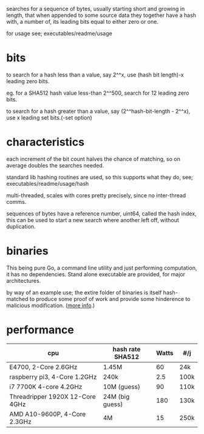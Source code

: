 searches for a sequence of bytes, usually starting short and growing in length, that when appended to some source data they together have a hash with, a number of, its leading bits equal to either zero or one.

for usage see; executables/readme/usage

# bits

to search for a hash less than a value, say 2^^x, use (hash bit length)-x leading zero bits.

eg. for a SHA512 hash value less-than 2^^500, search for 12 leading zero bits.

to search for a hash greater than a value, say (2^^hash-bit-length - 2^^x), use x leading set bits.(-set option)

# characteristics

each increment of the bit count halves the chance of matching, so on average doubles the searches needed.  

standard lib hashing routines are used, so this supports what they do, see; executables/readme/usage/hash

multi-threaded, scales with cores pretty precisely, since no inter-thread comms.

sequences of bytes have a reference number, uint64, called the hash index, this can be used to start a new search where another left off, without duplication.

# binaries

This being pure Go, a command line utility and just performing computation, it has no dependencies. Stand alone executable are provided, for major architectures.

by way of an example use; the extire folder of binaries is itself hash-matched to produce some proof of work and provide some hinderence to malicious modification. ([more info](/executables/readme.md).)

# performance

|cpu|hash rate SHA512|Watts|#/j|
|-|-|-|-|
|E4700, 2-Core 2.6GHz|1.45M|60|24k|
|raspberry pi3, 4-Core 1.2GHz|240k|2.5|100k|
|i7 7700K  4-core 4.2GHz|10M (guess)|90|110k|
|Threadripper 1920X 12-Core 4GHz|24M (big guess)|180|130k|
|AMD A10-9600P, 4-Core 2.3GHz|4M|15|250k|

